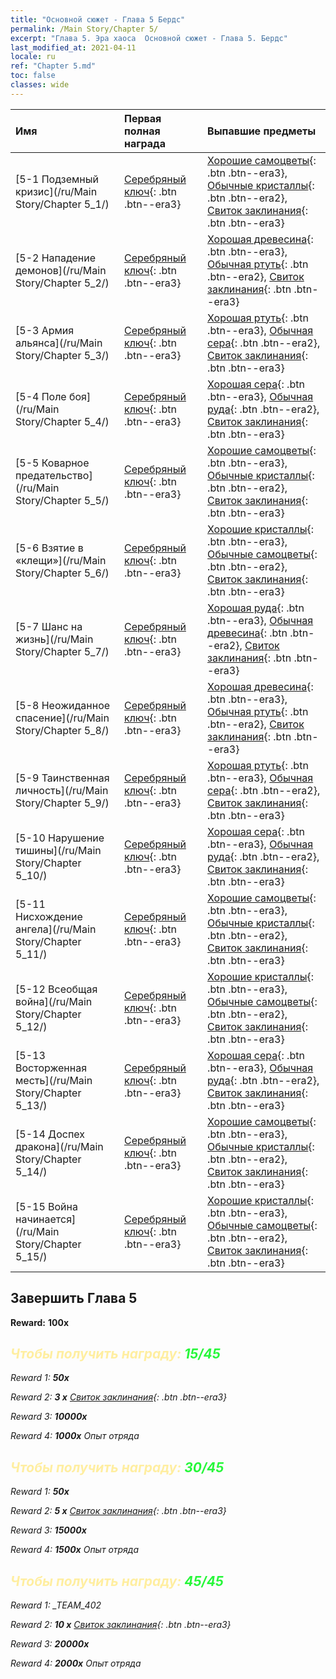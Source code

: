 ```yaml
---
title: "Основной сюжет - Глава 5 Бердс"
permalink: /Main Story/Chapter 5/
excerpt: "Глава 5. Эра хаоса  Основной сюжет - Глава 5. Бердс"
last_modified_at: 2021-04-11
locale: ru
ref: "Chapter 5.md"
toc: false
classes: wide
---
```


  | Имя |  Первая полная награда | Выпавшие предметы |
  |:------------|:------------|:------------| 
  | [5-1 Подземный кризис](/ru/Main Story/Chapter 5_1/) | [Серебряный ключ](/ru/Items/con_693/){: .btn .btn--era3} | [Хорошие самоцветы](/ru/Items/mat_16/){: .btn .btn--era3}, [Обычные кристаллы](/ru/Items/mat_11/){: .btn .btn--era2}, [Свиток заклинания](/ru/Items/con_694/){: .btn .btn--era3} |
  | [5-2 Нападение демонов](/ru/Main Story/Chapter 5_2/) | [Серебряный ключ](/ru/Items/con_693/){: .btn .btn--era3} | [Хорошая древесина](/ru/Items/mat_13/){: .btn .btn--era3}, [Обычная ртуть](/ru/Items/mat_8/){: .btn .btn--era2}, [Свиток заклинания](/ru/Items/con_694/){: .btn .btn--era3} |
  | [5-3 Армия альянса](/ru/Main Story/Chapter 5_3/) | [Серебряный ключ](/ru/Items/con_693/){: .btn .btn--era3} | [Хорошая ртуть](/ru/Items/mat_14/){: .btn .btn--era3}, [Обычная сера](/ru/Items/mat_9/){: .btn .btn--era2}, [Свиток заклинания](/ru/Items/con_694/){: .btn .btn--era3} |
  | [5-4 Поле боя](/ru/Main Story/Chapter 5_4/) | [Серебряный ключ](/ru/Items/con_693/){: .btn .btn--era3} | [Хорошая сера](/ru/Items/mat_15/){: .btn .btn--era3}, [Обычная руда](/ru/Items/mat_6/){: .btn .btn--era2}, [Свиток заклинания](/ru/Items/con_694/){: .btn .btn--era3} |
  | [5-5 Коварное предательство](/ru/Main Story/Chapter 5_5/) | [Серебряный ключ](/ru/Items/con_693/){: .btn .btn--era3} | [Хорошие самоцветы](/ru/Items/mat_16/){: .btn .btn--era3}, [Обычные кристаллы](/ru/Items/mat_11/){: .btn .btn--era2}, [Свиток заклинания](/ru/Items/con_694/){: .btn .btn--era3} |
  | [5-6 Взятие в «клещи»](/ru/Main Story/Chapter 5_6/) | [Серебряный ключ](/ru/Items/con_693/){: .btn .btn--era3} | [Хорошие кристаллы](/ru/Items/mat_17/){: .btn .btn--era3}, [Обычные самоцветы](/ru/Items/mat_10/){: .btn .btn--era2}, [Свиток заклинания](/ru/Items/con_694/){: .btn .btn--era3} |
  | [5-7 Шанс на жизнь](/ru/Main Story/Chapter 5_7/) | [Серебряный ключ](/ru/Items/con_693/){: .btn .btn--era3} | [Хорошая руда](/ru/Items/mat_12/){: .btn .btn--era3}, [Обычная древесина](/ru/Items/mat_7/){: .btn .btn--era2}, [Свиток заклинания](/ru/Items/con_694/){: .btn .btn--era3} |
  | [5-8 Неожиданное спасение](/ru/Main Story/Chapter 5_8/) | [Серебряный ключ](/ru/Items/con_693/){: .btn .btn--era3} | [Хорошая древесина](/ru/Items/mat_13/){: .btn .btn--era3}, [Обычная ртуть](/ru/Items/mat_8/){: .btn .btn--era2}, [Свиток заклинания](/ru/Items/con_694/){: .btn .btn--era3} |
  | [5-9 Таинственная личность](/ru/Main Story/Chapter 5_9/) | [Серебряный ключ](/ru/Items/con_693/){: .btn .btn--era3} | [Хорошая ртуть](/ru/Items/mat_14/){: .btn .btn--era3}, [Обычная сера](/ru/Items/mat_9/){: .btn .btn--era2}, [Свиток заклинания](/ru/Items/con_694/){: .btn .btn--era3} |
  | [5-10 Нарушение тишины](/ru/Main Story/Chapter 5_10/) | [Серебряный ключ](/ru/Items/con_693/){: .btn .btn--era3} | [Хорошая сера](/ru/Items/mat_15/){: .btn .btn--era3}, [Обычная руда](/ru/Items/mat_6/){: .btn .btn--era2}, [Свиток заклинания](/ru/Items/con_694/){: .btn .btn--era3} |
  | [5-11 Нисхождение ангела](/ru/Main Story/Chapter 5_11/) | [Серебряный ключ](/ru/Items/con_693/){: .btn .btn--era3} | [Хорошие самоцветы](/ru/Items/mat_16/){: .btn .btn--era3}, [Обычные кристаллы](/ru/Items/mat_11/){: .btn .btn--era2}, [Свиток заклинания](/ru/Items/con_694/){: .btn .btn--era3} |
  | [5-12 Всеобщая война](/ru/Main Story/Chapter 5_12/) | [Серебряный ключ](/ru/Items/con_693/){: .btn .btn--era3} | [Хорошие кристаллы](/ru/Items/mat_17/){: .btn .btn--era3}, [Обычные самоцветы](/ru/Items/mat_10/){: .btn .btn--era2}, [Свиток заклинания](/ru/Items/con_694/){: .btn .btn--era3} |
  | [5-13 Восторженная месть](/ru/Main Story/Chapter 5_13/) | [Серебряный ключ](/ru/Items/con_693/){: .btn .btn--era3} | [Хорошая сера](/ru/Items/mat_15/){: .btn .btn--era3}, [Обычная руда](/ru/Items/mat_6/){: .btn .btn--era2}, [Свиток заклинания](/ru/Items/con_694/){: .btn .btn--era3} |
  | [5-14 Доспех дракона](/ru/Main Story/Chapter 5_14/) | [Серебряный ключ](/ru/Items/con_693/){: .btn .btn--era3} | [Хорошие самоцветы](/ru/Items/mat_16/){: .btn .btn--era3}, [Обычные кристаллы](/ru/Items/mat_11/){: .btn .btn--era2}, [Свиток заклинания](/ru/Items/con_694/){: .btn .btn--era3} |
  | [5-15 Война начинается](/ru/Main Story/Chapter 5_15/) | [Серебряный ключ](/ru/Items/con_693/){: .btn .btn--era3} | [Хорошие кристаллы](/ru/Items/mat_17/){: .btn .btn--era3}, [Обычные самоцветы](/ru/Items/mat_10/){: .btn .btn--era2}, [Свиток заклинания](/ru/Items/con_694/){: .btn .btn--era3} |


## Завершить Глава 5

 **Reward:**  **100x** <i class="fas fa-gem"/>



## <span style="color: #ffeea0">Чтобы получить награду: </span><span style="color: #27f73a">15/45</span>

 Reward 1:  **50x** <i class="fas fa-gem"/>

 Reward 2: **3 x** [Свиток заклинания](/ru/Items/con_694/){: .btn .btn--era3}

 Reward 3:  **10000x** <i class="fas fa-coins"/>

 Reward 4:  **1000x** Опыт отряда



## <span style="color: #ffeea0">Чтобы получить награду: </span><span style="color: #27f73a">30/45</span>

 Reward 1:  **50x** <i class="fas fa-gem"/>

 Reward 2: **5 x** [Свиток заклинания](/ru/Items/con_694/){: .btn .btn--era3}

 Reward 3:  **15000x** <i class="fas fa-coins"/>

 Reward 4:  **1500x** Опыт отряда



## <span style="color: #ffeea0">Чтобы получить награду: </span><span style="color: #27f73a">45/45</span>

 Reward 1: _TEAM_402

 Reward 2: **10 x** [Свиток заклинания](/ru/Items/con_694/){: .btn .btn--era3}

 Reward 3:  **20000x** <i class="fas fa-coins"/>

 Reward 4:  **2000x** Опыт отряда

